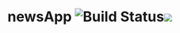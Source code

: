 # newsApp  ![Build Status](https://travis-ci.org/DanielAmah/newsApp.svg?branch=master)<a href="https://codeclimate.com/github/DanielAmah/newsApp"><img src="https://codeclimate.com/github/DanielAmah/newsApp/badges/gpa.svg" /></a>

